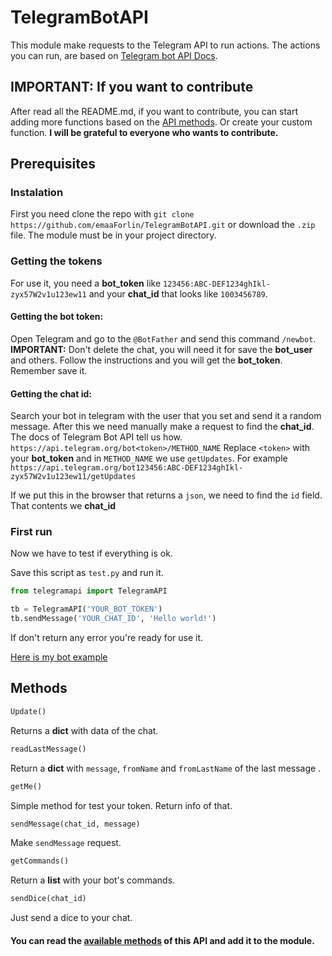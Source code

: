 # TelegramBotAPI

This module make requests to the Telegram API to run actions.
The actions you can run, are based on [Telegram bot API Docs](https://core.telegram.org/bots/api).

## IMPORTANT: If you want to contribute
After read all the README.md, if you want to contribute, you can start adding more functions based on the [API methods](https://core.telegram.org/bots/api#available-methods). Or create your custom function. 
__I will be grateful to everyone who wants to contribute.__



## Prerequisites

### Instalation
First you need clone the repo with `git clone https://github.com/emaaForlin/TelegramBotAPI.git` or download the `.zip` file.
The module must be in your project directory.

### Getting the tokens
For use it, you need a __bot_token__ like `123456:ABC-DEF1234ghIkl-zyx57W2v1u123ew11` and your __chat_id__ that looks like `1003456789`.

#### Getting the bot token:
Open Telegram and go to the `@BotFather` and send this command `/newbot`. __IMPORTANT:__ Don't delete the chat, you will need it for save the __bot_user__ and others.
Follow the instructions and you will get the __bot_token__. Remember save it.

#### Getting the chat id:
Search your bot in telegram with the user that you set and send it a random message.
After this we need manually make a request to find the __chat_id__. The docs of Telegram Bot API tell us how. `https://api.telegram.org/bot<token>/METHOD_NAME`
Replace `<token>` with your __bot_token__ and in `METHOD_NAME` we use `getUpdates`.
For example `https://api.telegram.org/bot123456:ABC-DEF1234ghIkl-zyx57W2v1u123ew11/getUpdates`

If we put this in the browser that returns a `json`, we need to find the `id` field. That contents we __chat_id__

### First run
Now we have to test if everything is ok.

Save this script as `test.py` and run it.
```python
from telegramapi import TelegramAPI 

tb = TelegramAPI('YOUR_BOT_TOKEN')
tb.sendMessage('YOUR_CHAT_ID', 'Hello world!')
```
If don't return any error you're ready for use it.

[Here is my bot example](https://github.com/emaaForlin/TelegramBot) 


## Methods
```python
Update()
```
Returns a __dict__ with data of the chat.


```python
readLastMessage()
```
Return a __dict__ with `message`, `fromName` and `fromLastName` of the last message .


```python
getMe()
```
Simple method for test your token. Return info of that.


```python
sendMessage(chat_id, message)
```
Make `sendMessage` request.


```python
getCommands()
```
Return a __list__ with your bot's commands.


```python
sendDice(chat_id)
```
Just send a dice to your chat.


#### You can read the [available methods](https://core.telegram.org/bots/api#available-methods) of this API and add it to the module.
